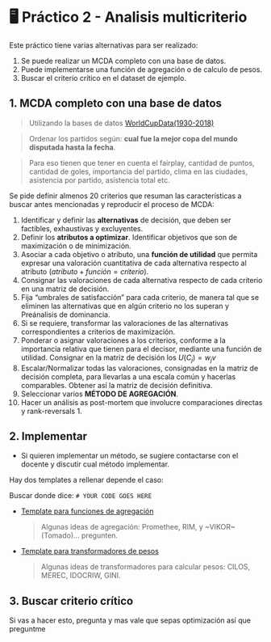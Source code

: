 # 🖥️ Práctico 2 - Analisis multicriterio

Este práctico tiene varias alternativas para ser realizado:

1. Se puede realizar un MCDA completo con una base de datos.
2. Puede implementarse una función de agregación o de calculo de pesos.
3. Buscar el criterio crítico en el dataset de ejemplo.


## 1. MCDA completo con una base de datos

> Utilizando la bases de datos [WorldCupData(1930-2018)](https://www.kaggle.com/datasets/mozattt/worldcupdata19302018)

> Ordenar los partidos según: **cual fue la mejor copa del mundo disputada hasta la fecha**.

> Para eso tienen que tener en cuenta el fairplay, cantidad de puntos, cantidad de goles, importancia del partido, clima en las ciudades, asistencia por partido, asistencia total etc.


Se pide definir almenos 20 criterios que resuman las características a buscar antes mencionadas y reproducir el proceso de MCDA:

1. Identificar y definir las **alternativas** de decisión, que deben ser factibles, exhaustivas y excluyentes. 
2. Definir los **atributos a optimizar**. Identificar objetivos que son de maximización o de minimización.
3. Asociar a cada objetivo o atributo, una **función de utilidad** que permita expresar una valoración cuantitativa de cada alternativa respecto al atributo ($atributo + función = criterio$). 
4. Consignar las valoraciones de cada alternativa respecto de cada criterio en una matriz de decisión.
5. Fija “umbrales de satisfacción” para cada criterio, de manera tal que se eliminen las alternativas que en algún criterio no los superan y Preánalisis de dominancia. 
6. Si se requiere, transformar las valoraciones de las alternativas correspondientes a criterios de maximización.
7. Ponderar o asignar valoraciones a los criterios, conforme a la importancia relativa que tienen para el decisor, mediante una función de utilidad. Consignar en la matriz de decisión los $U(C_j)= w_jv$
8. Escalar/Normalizar todas las valoraciones, consignadas en la matriz de decisión completa, para llevarlas a una escala común y hacerlas comparables. Obtener así la matriz de decisión definitiva.
9. Seleccionar varios **MÉTODO DE AGREGACIÓN**.
10. Hacer un análisis as post-mortem que involucre comparaciones directas y rank-reversals 1.



## 2. Implementar

- Si quieren implementar un método, se sugiere contactarse con el docente y discutir cual método implementar.

Hay dos templates a rellenar depende el caso:

Buscar donde dice: `# YOUR CODE GOES HERE`
 
- [Template para funciones de agregación](./tp2_tpl/tpl_agg.ipynb)

  > Algunas ideas de agregación: Promethee, RIM, y  ~VIKOR~ (Tomado)... pregunten.

- [Template para transformadores de pesos](./tp2_tpl/tpl_weight.ipynb)

    > Algunas ideas de transformadores para calcular pesos: CILOS, MEREC, IDOCRIW, GINI.
    
## 3. Buscar criterio crítico

Si vas a hacer esto, pregunta y mas vale que sepas optimización así  que preguntme


